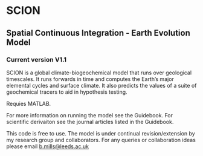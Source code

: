 # SCION
## Spatial Continuous Integration - Earth Evolution Model

### Current version V1.1

SCION is a global climate-biogeochemical model that runs over geological timescales. It runs forwards in time and computes the Earth’s major elemental cycles and surface climate. It also predicts the values of a suite of geochemical tracers to aid in hypothesis testing. 

Requies MATLAB. 

For more information on running the model see the Guidebook. For scientific derivaiton see the journal articles listed in the Guidebook.

This code is free to use. The model is under continual revision/extension by my research group and collaborators. For any queries or collaboration ideas please email b.mills@leeds.ac.uk
